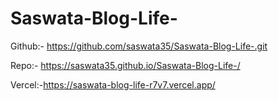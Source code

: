 # Saswata-Blog-Life-
Github:- https://github.com/saswata35/Saswata-Blog-Life-.git

Repo:- https://saswata35.github.io/Saswata-Blog-Life-/

Vercel:-https://saswata-blog-life-r7v7.vercel.app/


